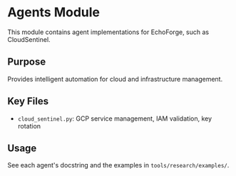 # Agents Module

This module contains agent implementations for EchoForge, such as CloudSentinel.

## Purpose
Provides intelligent automation for cloud and infrastructure management.

## Key Files
- `cloud_sentinel.py`: GCP service management, IAM validation, key rotation

## Usage
See each agent's docstring and the examples in `tools/research/examples/`.
